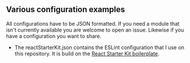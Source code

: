 ## Various configuration examples

All configurations have to be JSON formatted. If you need a module that isn't currently available you are welcome to open an issue. Likewise if you have a configuration you want to share.

- The reactStarterKit.json contains the ESLint configuration that I use on this repository. It is build on the [React Starter Kit boilerplate](https://github.com/kriasoft/react-starter-kit).
